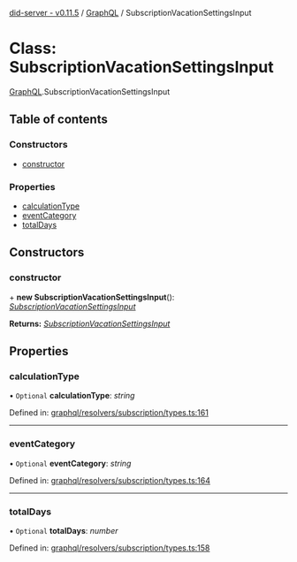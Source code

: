 [did-server - v0.11.5](../README.md) / [GraphQL](../modules/graphql.md) / SubscriptionVacationSettingsInput

# Class: SubscriptionVacationSettingsInput

[GraphQL](../modules/graphql.md).SubscriptionVacationSettingsInput

## Table of contents

### Constructors

- [constructor](graphql.subscriptionvacationsettingsinput.md#constructor)

### Properties

- [calculationType](graphql.subscriptionvacationsettingsinput.md#calculationtype)
- [eventCategory](graphql.subscriptionvacationsettingsinput.md#eventcategory)
- [totalDays](graphql.subscriptionvacationsettingsinput.md#totaldays)

## Constructors

### constructor

\+ **new SubscriptionVacationSettingsInput**(): [*SubscriptionVacationSettingsInput*](graphql.subscriptionvacationsettingsinput.md)

**Returns:** [*SubscriptionVacationSettingsInput*](graphql.subscriptionvacationsettingsinput.md)

## Properties

### calculationType

• `Optional` **calculationType**: *string*

Defined in: [graphql/resolvers/subscription/types.ts:161](https://github.com/Puzzlepart/did/blob/dev/server/graphql/resolvers/subscription/types.ts#L161)

___

### eventCategory

• `Optional` **eventCategory**: *string*

Defined in: [graphql/resolvers/subscription/types.ts:164](https://github.com/Puzzlepart/did/blob/dev/server/graphql/resolvers/subscription/types.ts#L164)

___

### totalDays

• `Optional` **totalDays**: *number*

Defined in: [graphql/resolvers/subscription/types.ts:158](https://github.com/Puzzlepart/did/blob/dev/server/graphql/resolvers/subscription/types.ts#L158)
